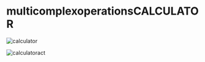 # multicomplexoperationsCALCULATOR

![calculator](https://user-images.githubusercontent.com/52234785/81668852-ee528700-944d-11ea-9611-beb3f9ca46e1.PNG)

![calculatoract](https://user-images.githubusercontent.com/52234785/81668882-fb6f7600-944d-11ea-85fa-eae3be0dbef9.PNG)
